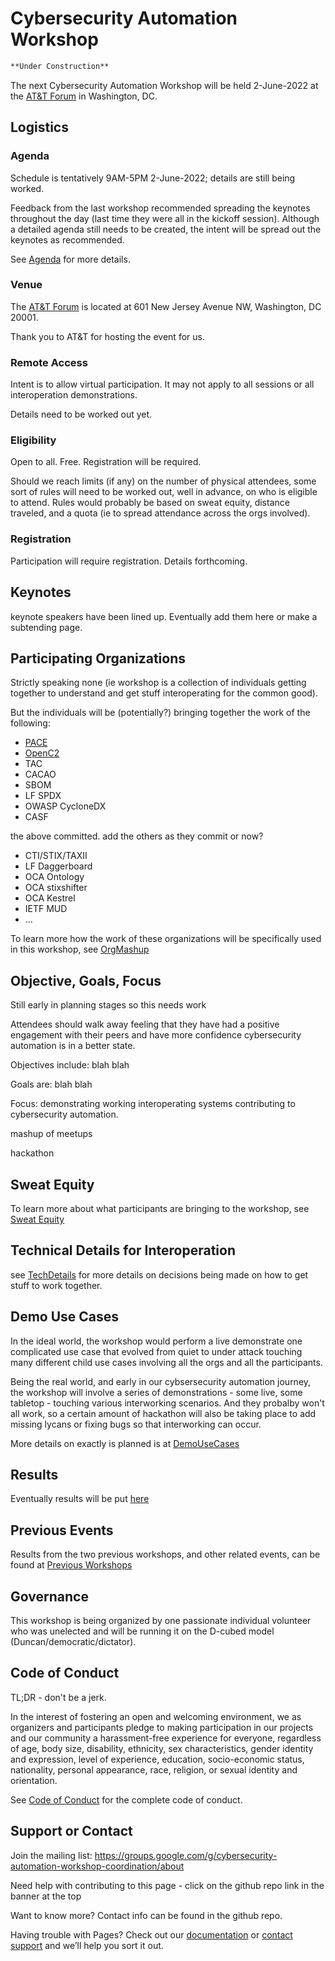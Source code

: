 # Cybersecurity Automation Workshop

```markdown
**Under Construction**

```

The next Cybersecurity Automation Workshop
will be held 2-June-2022 at the
[AT&T Forum](https://policyforum.att.com/att-forum/)
in Washington, DC.

## Logistics

### Agenda
Schedule is tentatively 9AM-5PM 2-June-2022;
details are still being worked.

Feedback from the last workshop recommended spreading the
keynotes throughout the day
(last time they were all in the kickoff session).
Although a detailed agenda still needs to be created,
the intent will be spread out the keynotes as recommended.

See [Agenda](./Agenda.md) for more details.

### Venue
The [AT&T Forum](https://policyforum.att.com/att-forum/)
is located at 601 New Jersey Avenue NW, Washington, DC 20001.

Thank you to AT&T for hosting the event for us.

### Remote Access
Intent is to allow virtual participation.
It may not apply to all sessions or all interoperation demonstrations.

Details need to be worked out yet.

### Eligibility
Open to all.
Free.
Registration will be required.

Should we reach limits (if any)
on the number of physical attendees,
some sort of rules will need to be worked out,
well in advance,
on who is eligible to attend.
Rules would probably
be based on sweat equity, distance traveled,
and a quota (ie to spread attendance across the orgs involved).

### Registration
Participation will require registration.
Details forthcoming.

## Keynotes
keynote speakers have been lined up.
Eventually add them here or make a subtending page.

## Participating Organizations
Strictly speaking none
(ie workshop is a collection of individuals
getting together to understand and get stuff interoperating
for the common good).

But the individuals will be (potentially?)
bringing together the work of the following:
- [PACE](https://github.com/opencybersecurityalliance/PACE)
- [OpenC2](openc2.org)
- TAC
- CACAO
- SBOM
- LF SPDX
- OWASP CycloneDX
- CASF

the above committed. add the others as they commit or now?
- CTI/STIX/TAXII
- LF Daggerboard
- OCA Ontology
- OCA stixshifter
- OCA Kestrel
- IETF MUD
- ...

To learn more how the work of these organizations
will be specifically used in this workshop,
see
[OrgMashup](./OrgMashup/README.md)

## Objective, Goals, Focus
Still early in planning stages so this needs work

Attendees should walk away feeling
that they have had a positive engagement
with their peers
and have more confidence
cybersecurity automation
is in a better state.

Objectives include: blah blah

Goals are: blah blah

Focus: demonstrating working interoperating
systems contributing to cybersecurity automation.

mashup of meetups

hackathon

## Sweat Equity
To learn more about what participants are bringing
to the workshop, see
[Sweat Equity](./SweatEquity/README.md)

## Technical Details for Interoperation
see
[TechDetails](./TechDetails/README.md)
for more details on decisions being made on how to get
stuff to work together.

## Demo Use Cases
In the ideal world,
the workshop would perform a live demonstrate
one complicated use case
that evolved from quiet to under attack
touching many different child use cases
involving all the orgs and all the participants.

Being the real world, and early in our
cybsersecurity automation
journey,
the workshop will involve a series of
demonstrations - some live, some tabletop -
touching various interworking scenarios.
And they probalby won't all work,
so a certain amount of hackathon will also
be taking place to add missing lycans or
fixing bugs so that interworking can occur.

More details on exactly is planned is at
[DemoUseCases](./DemoUseCases/README.md)

## Results
Eventually results will be put
[here](./Results/README.md)

## Previous Events
Results from the two previous workshops,
and other related events,
can be found at
[Previous Workshops](./PrevResults)

## Governance
This workshop is being organized by one passionate individual volunteer
who was unelected and will be running it on the
D-cubed model (Duncan/democratic/dictator).

## Code of Conduct
TL;DR - don't be a jerk.

In the interest of fostering an open and welcoming environment,
we as organizers and participants
pledge to making participation in our projects and our community
a harassment-free experience for everyone,
regardless of age, body size, disability, ethnicity,
sex characteristics, gender identity and expression,
level of experience, education, socio-economic status,
nationality, personal appearance, race, religion,
or sexual identity and orientation.

See [Code of Conduct](./CODE_OF_CONDUCT.md)
for the complete code of conduct.

## Support or Contact

Join the mailing list:
https://groups.google.com/g/cybersecurity-automation-workshop-coordination/about

Need help with contributing to this page - click on the github repo
link in the banner at the top

Want to know more? Contact info can be found in the  github repo.

Having trouble with Pages? Check out our [documentation](https://docs.github.com/categories/github-pages-basics/) or [contact support](https://support.github.com/contact) and we’ll help you sort it out.
